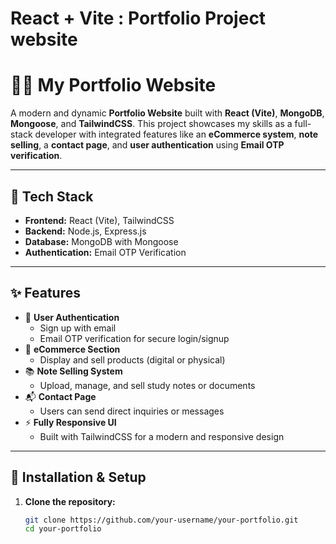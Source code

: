 # React + Vite : Portfolio Project website


# 🧑‍💻 My Portfolio Website

A modern and dynamic **Portfolio Website** built with **React (Vite)**, **MongoDB**, **Mongoose**, and **TailwindCSS**. This project showcases my skills as a full-stack developer with integrated features like an **eCommerce system**, **note selling**, a **contact page**, and **user authentication** using **Email OTP verification**.

---

## 🚀 Tech Stack

- **Frontend:** React (Vite), TailwindCSS
- **Backend:** Node.js, Express.js
- **Database:** MongoDB with Mongoose
- **Authentication:** Email OTP Verification

---

## ✨ Features

- 🔐 **User Authentication**
  - Sign up with email
  - Email OTP verification for secure login/signup
- 🛒 **eCommerce Section**
  - Display and sell products (digital or physical)
- 📚 **Note Selling System**
  - Upload, manage, and sell study notes or documents
- 📬 **Contact Page**
  - Users can send direct inquiries or messages
- ⚡ **Fully Responsive UI**
  - Built with TailwindCSS for a modern and responsive design

---

## 🧾 Installation & Setup

1. **Clone the repository:**
   ```bash
   git clone https://github.com/your-username/your-portfolio.git
   cd your-portfolio
